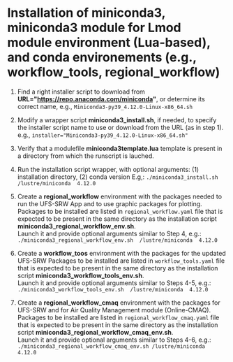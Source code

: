 # Installation of miniconda3, miniconda3 module for Lmod module environment (Lua-based), and conda environements (e.g., workflow_tools, regional_workflow)

1. Find a right installer script to download from **URL="https://repo.anaconda.com/miniconda"**, or determine its correct name, e.g., `Miniconda3-py39_4.12.0-Linux-x86_64.sh`

2. Modify a wrapper script **miniconda3_install.sh**, if needed, to specify the installer script name to use or download from the URL (as in step 1).  
          e.g., `installer="Miniconda3-py39_4.12.0-Linux-x86_64.sh"`

3. Verify that a modulefile **miniconda3template.lua** template is present in a directory from which the runscript is lauched.

4. Run the installation script wrapper, with optional arguments:
    (1) installation directory,  (2) conda version 
   E.g,: `./miniconda3_install.sh /lustre/miniconda  4.12.0 `
   
5. Create a **regional_workflow** environment with the packages needed to run the UFS-SRW
   App and to use graphic packages for plotting. Packages to be installed are listed
   in `regional_workflow.yaml` file that is expected to be present in the same 
   directory as the installation script  **miniconda3_regional_workflow_env.sh**.   
   Launch it and provide optional arguments similar to Step 4, e.g.:
   `./miniconda3_regional_workflow_env.sh  /lustre/miniconda  4.12.0 `

6. Create a **workflow_toos** environment with the packages for the updated UFS-SRW
   Packages to be installed are listed
   in `workflow_tools.yaml` file that is expected to be present in the same 
   directory as the installation script  **miniconda3_workflow_tools_env.sh**.   
   Launch it and provide optional arguments similar to Steps 4-5, e.g.:
   `./miniconda3_workflow_tools_env.sh  /lustre/miniconda  4.12.0 `

7. Create a **regional_workflow_cmaq** environment with the packages for UFS-SRW
   and for Air Quality Management module (Online-CMAQ).
   Packages to be installed are listed
   in `regional_workflow_cmaq.yaml` file that is expected to be present in the same 
   directory as the installation script  **miniconda3_regional_workflow_cmaq_env.sh**.   
   Launch it and provide optional arguments similar to Steps 4-6, e.g.:
   `./miniconda3_regional_workflow_cmaq_env.sh /lustre/miniconda  4.12.0 `
